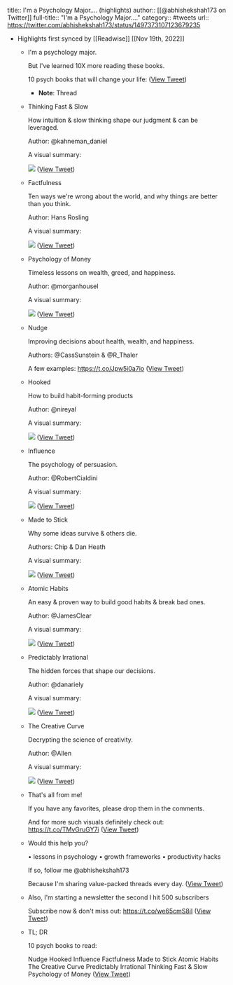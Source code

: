 title:: I'm a Psychology Major.... (highlights)
author:: [[@abhishekshah173 on Twitter]]
full-title:: "I'm a Psychology Major...."
category:: #tweets
url:: https://twitter.com/abhishekshah173/status/1497373107123679235

- Highlights first synced by [[Readwise]] [[Nov 19th, 2022]]
	- I'm a psychology major.
	  
	  But I've learned 10X more reading these books.
	  
	  10 psych books that will change your life: ([View Tweet](https://twitter.com/abhishekshah173/status/1497373107123679235))
		- **Note**: Thread
	- Thinking Fast & Slow
	  
	  How intuition & slow thinking shape our judgment & can be leveraged.
	  
	  Author: @kahneman_daniel
	  
	  A visual summary: 
	  
	  ![](https://pbs.twimg.com/media/FMe86UDVEAcdhD7.png) ([View Tweet](https://twitter.com/abhishekshah173/status/1497373116527378440))
	- Factfulness
	  
	  Ten ways we're wrong about the world, and why things are better than you think.
	  
	  Author: Hans Rosling
	  
	  A visual summary: 
	  
	  ![](https://pbs.twimg.com/media/FMe86xGVgAQRraR.jpg) ([View Tweet](https://twitter.com/abhishekshah173/status/1497373124186152964))
	- Psychology of Money
	  
	  Timeless lessons on wealth, greed, and happiness.
	  
	  Author: @morganhousel
	  
	  A visual summary: 
	  
	  ![](https://pbs.twimg.com/media/FMe87MYVgAAlDb8.jpg) ([View Tweet](https://twitter.com/abhishekshah173/status/1497373130867707904))
	- Nudge
	  
	  Improving decisions about health, wealth, and happiness.
	  
	  Authors: @CassSunstein & @R_Thaler
	  
	  A few examples: https://t.co/Jpw5i0a7io ([View Tweet](https://twitter.com/abhishekshah173/status/1497373133900173314))
	- Hooked
	  
	  How to build habit-forming products
	  
	  Author: @nireyal
	  
	  A visual summary: 
	  
	  ![](https://pbs.twimg.com/media/FMe87uxVUAUstJ9.png) ([View Tweet](https://twitter.com/abhishekshah173/status/1497373139679907843))
	- Influence
	  
	  The psychology of persuasion.
	  
	  Author: @RobertCialdini
	  
	  A visual summary: 
	  
	  ![](https://pbs.twimg.com/media/FMe88FnVIAA8AU8.png) ([View Tweet](https://twitter.com/abhishekshah173/status/1497373147342913539))
	- Made to Stick
	  
	  Why some ideas survive & others die.
	  
	  Authors: Chip & Dan Heath
	  
	  A visual summary: 
	  
	  ![](https://pbs.twimg.com/media/FMe88loVEAANn4p.jpg) ([View Tweet](https://twitter.com/abhishekshah173/status/1497373156209688579))
	- Atomic Habits
	  
	  An easy & proven way to build good habits & break bad ones.
	  
	  Author: @JamesClear
	  
	  A visual summary: 
	  
	  ![](https://pbs.twimg.com/media/FMe89HeUcBAJwt2.jpg) ([View Tweet](https://twitter.com/abhishekshah173/status/1497373175117586432))
	- Predictably Irrational
	  
	  The hidden forces that shape our decisions.
	  
	  Author: @danariely
	  
	  A visual summary: 
	  
	  ![](https://pbs.twimg.com/media/FMe8-PaVQAALhHD.jpg) ([View Tweet](https://twitter.com/abhishekshah173/status/1497373188992290816))
	- The Creative Curve
	  
	  Decrypting the science of creativity.
	  
	  Author: @Allen
	  
	  A visual summary: 
	  
	  ![](https://pbs.twimg.com/media/FMe8_AlUcAEigiW.png) ([View Tweet](https://twitter.com/abhishekshah173/status/1497373196244250631))
	- That's all from me!
	  
	  If you have any favorites, please drop them in the comments. 
	  
	  And for more such visuals definitely check out: https://t.co/TMvGruGY7i ([View Tweet](https://twitter.com/abhishekshah173/status/1497373199260024835))
	- Would this help you?
	  
	  • lessons in psychology
	  • growth frameworks
	  • productivity hacks
	  
	  If so, follow me @abhishekshah173
	  
	  Because I'm sharing value-packed threads every day. ([View Tweet](https://twitter.com/abhishekshah173/status/1497373202149900293))
	- Also, I'm starting a newsletter the second I hit 500 subscribers
	  
	  Subscribe now & don't miss out: https://t.co/we65cmS8iI ([View Tweet](https://twitter.com/abhishekshah173/status/1497373205010341889))
	- TL; DR
	  
	  10 psych books to read:
	  
	  Nudge
	  Hooked
	  Influence
	  Factfulness
	  Made to Stick
	  Atomic Habits
	  The Creative Curve
	  Predictably Irrational
	  Thinking Fast & Slow
	  Psychology of Money ([View Tweet](https://twitter.com/abhishekshah173/status/1497373207715667971))